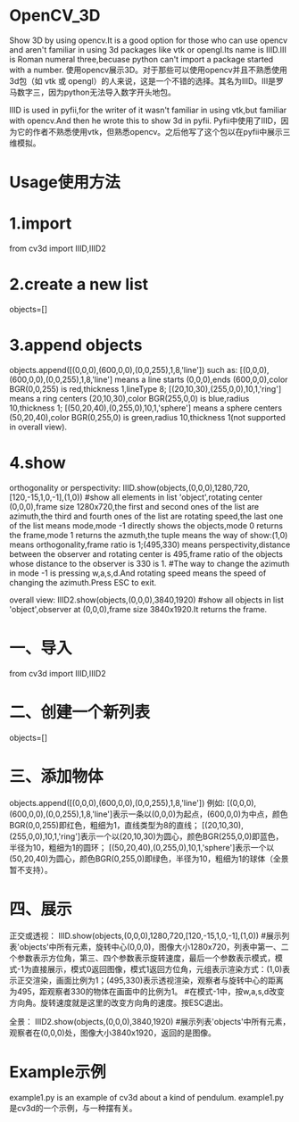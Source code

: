 # OpenCV_3D
Show 3D by using opencv.It is a good option for those who can use opencv and aren't familiar in using 3d packages like vtk or opengl.Its name is IIID.III is Roman numeral three,becuase python can't import a package started with a number.
使用opencv展示3D。对于那些可以使用opencv并且不熟悉使用3d包（如 vtk 或 opengl）的人来说，这是一个不错的选择。其名为IIID。III是罗马数字三，因为python无法导入数字开头地包。

IIID is used in pyfii,for the writer of it wasn't familiar in using vtk,but familiar with opencv.And then he wrote this to show 3d in pyfii.
Pyfii中使用了IIID，因为它的作者不熟悉使用vtk，但熟悉opencv。之后他写了这个包以在pyfii中展示三维模拟。

# Usage使用方法
# 1.import
from cv3d import IIID,IIID2

# 2.create a new list
objects=[]

# 3.append objects
objects.append([(0,0,0),(600,0,0),(0,0,255),1,8,'line'])
such as:
[(0,0,0),(600,0,0),(0,0,255),1,8,'line'] means a line starts (0,0,0),ends (600,0,0),color BGR(0,0,255) is red,thickness 1,lineType 8;
[(20,10,30),(255,0,0),10,1,'ring'] means a ring centers (20,10,30),color BGR(255,0,0) is blue,radius 10,thickness 1;
[(50,20,40),(0,255,0),10,1,'sphere'] means a sphere centers (50,20,40),color BGR(0,255,0) is green,radius 10,thickness 1(not supported in overall view).

# 4.show
orthogonality or perspectivity:
IIID.show(objects,(0,0,0),1280,720,[120,-15,1,0,-1],(1,0))
#show all elements in list 'object',rotating center (0,0,0),frame size 1280x720,the first and second ones of the list are azimuth,the third and fourth ones of the list are rotating speed,the last one of the list means mode,mode -1 directly shows the objects,mode 0 returns the frame,mode 1 returns the azmuth,the tuple means the way of show:(1,0) means orthogonality,frame ratio is 1;(495,330) means perspectivity,distance between the observer and rotating center is 495,frame ratio of the objects whose distance to the observer is 330 is 1.
#The way to change the azimuth in mode -1 is pressing w,a,s,d.And rotating speed means the speed of changing the azimuth.Press ESC to exit.

overall view:
IIID2.show(objects,(0,0,0),3840,1920)
#show all objects in list 'object',observer at (0,0,0),frame size 3840x1920.It returns the frame.


# 一、导入
from cv3d import IIID,IIID2

# 二、创建一个新列表
objects=[]

# 三、添加物体
objects.append([(0,0,0),(600,0,0),(0,0,255),1,8,'line'])
例如:
[(0,0,0),(600,0,0),(0,0,255),1,8,'line']表示一条以(0,0,0)为起点，(600,0,0)为中点，颜色BGR(0,0,255)即红色，粗细为1，直线类型为8的直线；
[(20,10,30),(255,0,0),10,1,'ring']表示一个以(20,10,30)为圆心，颜色BGR(255,0,0)即蓝色，半径为10，粗细为1的圆环；
[(50,20,40),(0,255,0),10,1,'sphere']表示一个以(50,20,40)为圆心，颜色BGR(0,255,0)即绿色，半径为10，粗细为1的球体（全景暂不支持）。

# 四、展示
正交或透视：
IIID.show(objects,(0,0,0),1280,720,[120,-15,1,0,-1],(1,0))
#展示列表'objects'中所有元素，旋转中心(0,0,0)，图像大小1280x720，列表中第一、二个参数表示方位角，第三、四个参数表示旋转速度，最后一个参数表示模式，模式-1为直接展示，模式0返回图像，模式1返回方位角，元组表示渲染方式：(1,0)表示正交渲染，画面比例为1；(495,330)表示透视渲染，观察者与旋转中心的距离为495，距观察者330的物体在画面中的比例为1。
#在模式-1中，按w,a,s,d改变方向角。旋转速度就是这里的改变方向角的速度。按ESC退出。

全景：
IIID2.show(objects,(0,0,0),3840,1920)
#展示列表'objects'中所有元素，观察者在(0,0,0)处，图像大小3840x1920，返回的是图像。

# Example示例
example1.py is an example of cv3d about a kind of pendulum.
example1.py是cv3d的一个示例，与一种摆有关。
